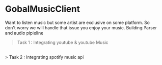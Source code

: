 # GobalMusicClient
Want to listen music but some artist are exclusive on some platform. So don't worry we will handle that issue you enjoy your music.
Building Parser and audio pipieline
> Task 1 : Integrating youtube & youtube Music
<br/>
> Task 2 : Integrating spotify music api
